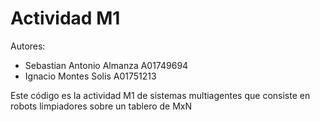 # Actividad M1
Autores:
- Sebastian Antonio Almanza A01749694
- Ignacio Montes Solis A01751213

Este código es la actividad M1 de sistemas multiagentes que consiste en robots limpiadores sobre un tablero de MxN 